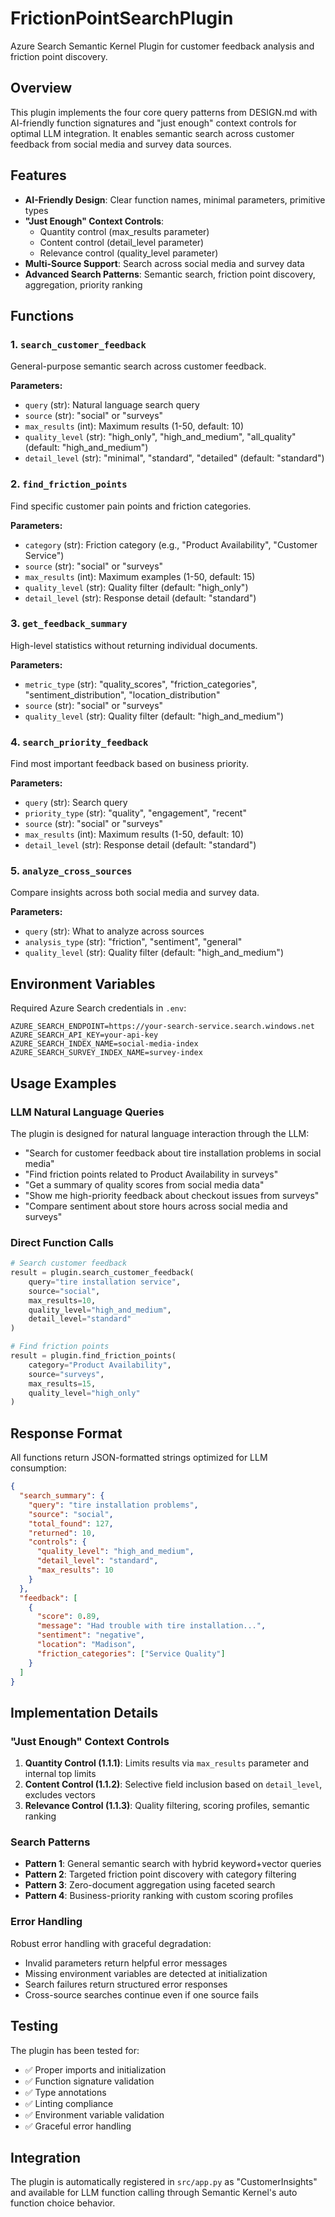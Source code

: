 # FrictionPointSearchPlugin

Azure Search Semantic Kernel Plugin for customer feedback analysis and friction point discovery.

## Overview

This plugin implements the four core query patterns from DESIGN.md with AI-friendly function signatures and "just enough" context controls for optimal LLM integration. It enables semantic search across customer feedback from social media and survey data sources.

## Features

- **AI-Friendly Design**: Clear function names, minimal parameters, primitive types
- **"Just Enough" Context Controls**: 
  - Quantity control (max_results parameter)
  - Content control (detail_level parameter)  
  - Relevance control (quality_level parameter)
- **Multi-Source Support**: Search across social media and survey data
- **Advanced Search Patterns**: Semantic search, friction point discovery, aggregation, priority ranking

## Functions

### 1. `search_customer_feedback`
General-purpose semantic search across customer feedback.

**Parameters:**
- `query` (str): Natural language search query
- `source` (str): "social" or "surveys" 
- `max_results` (int): Maximum results (1-50, default: 10)
- `quality_level` (str): "high_only", "high_and_medium", "all_quality" (default: "high_and_medium")
- `detail_level` (str): "minimal", "standard", "detailed" (default: "standard")

### 2. `find_friction_points`
Find specific customer pain points and friction categories.

**Parameters:**
- `category` (str): Friction category (e.g., "Product Availability", "Customer Service")
- `source` (str): "social" or "surveys"
- `max_results` (int): Maximum examples (1-50, default: 15)
- `quality_level` (str): Quality filter (default: "high_only")
- `detail_level` (str): Response detail (default: "standard")

### 3. `get_feedback_summary`
High-level statistics without returning individual documents.

**Parameters:**
- `metric_type` (str): "quality_scores", "friction_categories", "sentiment_distribution", "location_distribution"
- `source` (str): "social" or "surveys"
- `quality_level` (str): Quality filter (default: "high_and_medium")

### 4. `search_priority_feedback`
Find most important feedback based on business priority.

**Parameters:**
- `query` (str): Search query
- `priority_type` (str): "quality", "engagement", "recent"
- `source` (str): "social" or "surveys"
- `max_results` (int): Maximum results (1-50, default: 10)
- `detail_level` (str): Response detail (default: "standard")

### 5. `analyze_cross_sources`
Compare insights across both social media and survey data.

**Parameters:**
- `query` (str): What to analyze across sources
- `analysis_type` (str): "friction", "sentiment", "general"
- `quality_level` (str): Quality filter (default: "high_and_medium")

## Environment Variables

Required Azure Search credentials in `.env`:

```
AZURE_SEARCH_ENDPOINT=https://your-search-service.search.windows.net
AZURE_SEARCH_API_KEY=your-api-key
AZURE_SEARCH_INDEX_NAME=social-media-index
AZURE_SEARCH_SURVEY_INDEX_NAME=survey-index
```

## Usage Examples

### LLM Natural Language Queries

The plugin is designed for natural language interaction through the LLM:

- "Search for customer feedback about tire installation problems in social media"
- "Find friction points related to Product Availability in surveys"
- "Get a summary of quality scores from social media data"
- "Show me high-priority feedback about checkout issues from surveys"
- "Compare sentiment about store hours across social media and surveys"

### Direct Function Calls

```python
# Search customer feedback
result = plugin.search_customer_feedback(
    query="tire installation service",
    source="social",
    max_results=10,
    quality_level="high_and_medium",
    detail_level="standard"
)

# Find friction points
result = plugin.find_friction_points(
    category="Product Availability",
    source="surveys", 
    max_results=15,
    quality_level="high_only"
)
```

## Response Format

All functions return JSON-formatted strings optimized for LLM consumption:

```json
{
  "search_summary": {
    "query": "tire installation problems",
    "source": "social",
    "total_found": 127,
    "returned": 10,
    "controls": {
      "quality_level": "high_and_medium",
      "detail_level": "standard", 
      "max_results": 10
    }
  },
  "feedback": [
    {
      "score": 0.89,
      "message": "Had trouble with tire installation...",
      "sentiment": "negative",
      "location": "Madison",
      "friction_categories": ["Service Quality"]
    }
  ]
}
```

## Implementation Details

### "Just Enough" Context Controls

1. **Quantity Control (1.1.1)**: Limits results via `max_results` parameter and internal top limits
2. **Content Control (1.1.2)**: Selective field inclusion based on `detail_level`, excludes vectors  
3. **Relevance Control (1.1.3)**: Quality filtering, scoring profiles, semantic ranking

### Search Patterns

- **Pattern 1**: General semantic search with hybrid keyword+vector queries
- **Pattern 2**: Targeted friction point discovery with category filtering
- **Pattern 3**: Zero-document aggregation using faceted search
- **Pattern 4**: Business-priority ranking with custom scoring profiles

### Error Handling

Robust error handling with graceful degradation:
- Invalid parameters return helpful error messages
- Missing environment variables are detected at initialization
- Search failures return structured error responses
- Cross-source searches continue even if one source fails

## Testing

The plugin has been tested for:
- ✅ Proper imports and initialization
- ✅ Function signature validation
- ✅ Type annotations
- ✅ Linting compliance  
- ✅ Environment variable validation
- ✅ Graceful error handling

## Integration

The plugin is automatically registered in `src/app.py` as "CustomerInsights" and available for LLM function calling through Semantic Kernel's auto function choice behavior.